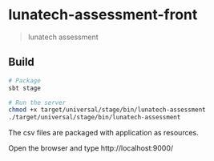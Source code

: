 # lunatech-assessment-front

> lunatech assessment 

## Build 

``` bash
# Package
sbt stage

# Run the server
chmod +x target/universal/stage/bin/lunatech-assessment
./target/universal/stage/bin/lunatech-assessment
```

The csv files are packaged with application as resources. 

Open the browser and type http://localhost:9000/